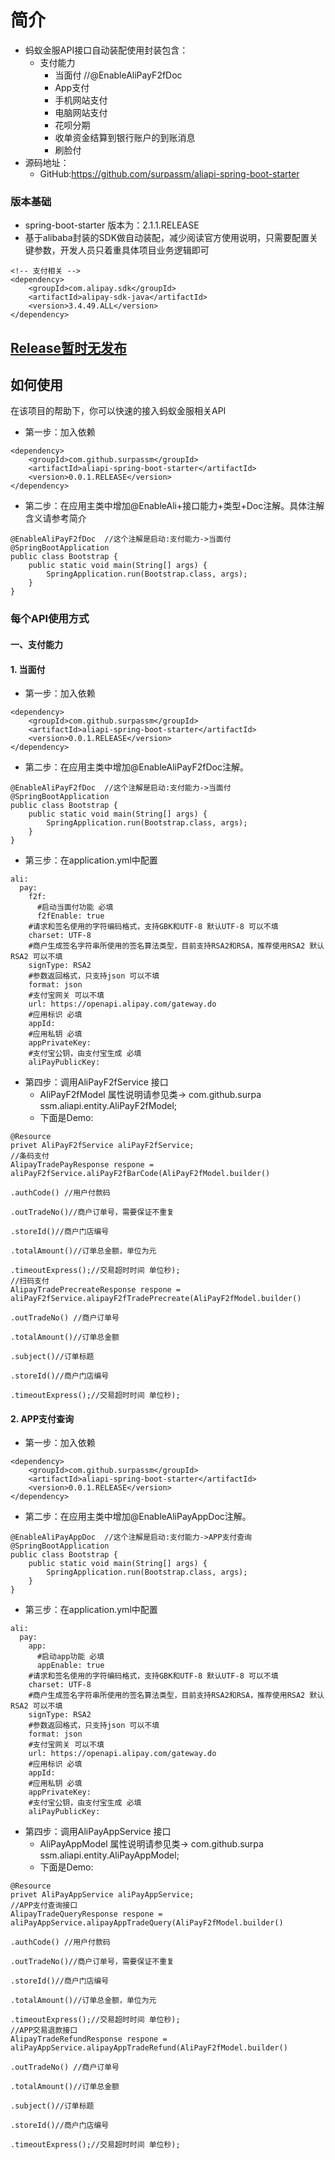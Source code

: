# 简介
- 蚂蚁金服API接口自动装配使用封装包含：
    - 支付能力
        - 当面付 //@EnableAliPayF2fDoc 
        - App支付
        - 手机网站支付
        - 电脑网站支付
        - 花呗分期
        - 收单资金结算到银行账户的到账消息
        - 刷脸付
- 源码地址：
  - GitHub:https://github.com/surpassm/aliapi-spring-boot-starter
### 版本基础
- spring-boot-starter 版本为：2.1.1.RELEASE
- 基于alibaba封装的SDK做自动装配，减少阅读官方使用说明，只需要配置关键参数，开发人员只着重具体项目业务逻辑即可
```
<!-- 支付相关 -->
<dependency>
    <groupId>com.alipay.sdk</groupId>
    <artifactId>alipay-sdk-java</artifactId>
    <version>3.4.49.ALL</version>
</dependency>
```
## [Release暂时无发布]()

## 如何使用
在该项目的帮助下，你可以快速的接入蚂蚁金服相关API
- 第一步：加入依赖
```
<dependency>
    <groupId>com.github.surpassm</groupId>
    <artifactId>aliapi-spring-boot-starter</artifactId>
    <version>0.0.1.RELEASE</version>
</dependency>
```
- 第二步：在应用主类中增加@EnableAli+接口能力+类型+Doc注解。具体注解含义请参考简介

```$xslt
@EnableAliPayF2fDoc  //这个注解是启动:支付能力->当面付
@SpringBootApplication
public class Bootstrap {
    public static void main(String[] args) {
        SpringApplication.run(Bootstrap.class, args);
    }
}
```
### 每个API使用方式
#### 一、支付能力

#### **1. 当面付**

- 第一步：加入依赖
```
<dependency>
    <groupId>com.github.surpassm</groupId>
    <artifactId>aliapi-spring-boot-starter</artifactId>
    <version>0.0.1.RELEASE</version>
</dependency>
```
- 第二步：在应用主类中增加@EnableAliPayF2fDoc注解。

```$xslt
@EnableAliPayF2fDoc  //这个注解是启动:支付能力->当面付
@SpringBootApplication
public class Bootstrap {
    public static void main(String[] args) {
        SpringApplication.run(Bootstrap.class, args);
    }
}
```
- 第三步：在application.yml中配置
```$xslt
ali:
  pay:
    f2f:
      #启动当面付功能 必填
      f2fEnable: true
    #请求和签名使用的字符编码格式，支持GBK和UTF-8 默认UTF-8 可以不填
    charset: UTF-8
    #商户生成签名字符串所使用的签名算法类型，目前支持RSA2和RSA，推荐使用RSA2 默认RSA2 可以不填
    signType: RSA2
    #参数返回格式，只支持json 可以不填
    format: json
    #支付宝网关 可以不填
    url: https://openapi.alipay.com/gateway.do
    #应用标识 必填
    appId:
    #应用私钥 必填
    appPrivateKey:
    #支付宝公钥，由支付宝生成 必填
    aliPayPublicKey:
```
- 第四步：调用AliPayF2fService 接口 
    - AliPayF2fModel 属性说明请参见类-> com.github.surpa ssm.aliapi.entity.AliPayF2fModel;
    - 下面是Demo:
```
@Resource
privet AliPayF2fService aliPayF2fService;
//条码支付
AlipayTradePayResponse respone = aliPayF2fService.aliPayF2fBarCode(AliPayF2fModel.builder()
                                                                            .authCode() //用户付款码
                                                                            .outTradeNo()//商户订单号，需要保证不重复
                                                                            .storeId()//商户门店编号
                                                                            .totalAmount()//订单总金额，单位为元
                                                                            .timeoutExpress();//交易超时时间 单位秒);
//扫码支付
AlipayTradePrecreateResponse respone = aliPayF2fService.alipayF2fTradePrecreate(AliPayF2fModel.builder()
                                                                            .outTradeNo() //商户订单号
                                                                            .totalAmount()//订单总金额
                                                                            .subject()//订单标题
                                                                            .storeId()//商户门店编号
                                                                            .timeoutExpress();//交易超时时间 单位秒);

```

#### **2. APP支付查询**

- 第一步：加入依赖
```
<dependency>
    <groupId>com.github.surpassm</groupId>
    <artifactId>aliapi-spring-boot-starter</artifactId>
    <version>0.0.1.RELEASE</version>
</dependency>
```
- 第二步：在应用主类中增加@EnableAliPayAppDoc注解。

```$xslt
@EnableAliPayAppDoc  //这个注解是启动:支付能力->APP支付查询
@SpringBootApplication
public class Bootstrap {
    public static void main(String[] args) {
        SpringApplication.run(Bootstrap.class, args);
    }
}
```
- 第三步：在application.yml中配置
```$xslt
ali:
  pay:
    app:
      #启动app功能 必填
      appEnable: true
    #请求和签名使用的字符编码格式，支持GBK和UTF-8 默认UTF-8 可以不填
    charset: UTF-8
    #商户生成签名字符串所使用的签名算法类型，目前支持RSA2和RSA，推荐使用RSA2 默认RSA2 可以不填
    signType: RSA2
    #参数返回格式，只支持json 可以不填
    format: json
    #支付宝网关 可以不填
    url: https://openapi.alipay.com/gateway.do
    #应用标识 必填
    appId:
    #应用私钥 必填
    appPrivateKey:
    #支付宝公钥，由支付宝生成 必填
    aliPayPublicKey:
```
- 第四步：调用AliPayAppService 接口 
    - AliPayAppModel 属性说明请参见类-> com.github.surpa ssm.aliapi.entity.AliPayAppModel;
    - 下面是Demo:
```
@Resource
privet AliPayAppService aliPayAppService;
//APP支付查询接口
AlipayTradeQueryResponse respone = aliPayAppService.alipayAppTradeQuery(AliPayF2fModel.builder()
                                                                            .authCode() //用户付款码
                                                                            .outTradeNo()//商户订单号，需要保证不重复
                                                                            .storeId()//商户门店编号
                                                                            .totalAmount()//订单总金额，单位为元
                                                                            .timeoutExpress();//交易超时时间 单位秒);
//APP交易退款接口
AlipayTradeRefundResponse respone = aliPayAppService.alipayAppTradeRefund(AliPayF2fModel.builder()
                                                                            .outTradeNo() //商户订单号
                                                                            .totalAmount()//订单总金额
                                                                            .subject()//订单标题
                                                                            .storeId()//商户门店编号
                                                                            .timeoutExpress();//交易超时时间 单位秒);

```



